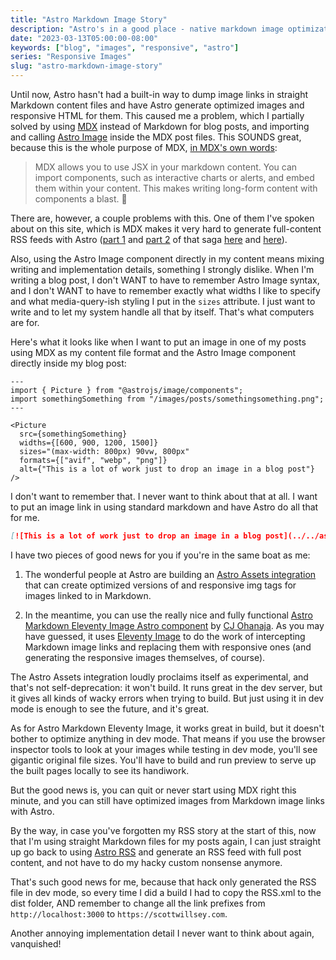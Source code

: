 ```yaml
---
title: "Astro Markdown Image Story"
description: "Astro's in a good place - native markdown image optimization is coming, and there is already an excellent third-party option for those who need it now."
date: "2023-03-13T05:00:00-08:00"
keywords: ["blog", "images", "responsive", "astro"]
series: "Responsive Images"
slug: "astro-markdown-image-story"
---
```


Until now, Astro hasn't had a built-in way to dump image links in straight Markdown content files and have Astro generate optimized images and responsive HTML for them. This caused me a problem, which I partially solved by using [MDX](https://mdxjs.com) instead of Markdown for blog posts, and importing and calling [Astro Image](https://www.npmjs.com/package/@astrojs/image) inside the MDX post files. This SOUNDS great, because this is the whole purpose of MDX, [in MDX's own words](https://mdxjs.com):

> MDX allows you to use JSX in your markdown content. You can import components, such as interactive charts or alerts, and embed them within your content. This makes writing long-form content with components a blast. 🚀

There are, however, a couple problems with this. One of them I've spoken about on this site, which is MDX makes it very hard to generate full-content RSS feeds with Astro ([part 1](https://scottwillsey.com/rss-pt1/) and [part 2](https://scottwillsey.com/rss-pt2/) of that saga [here](https://scottwillsey.com/rss-pt1/) and [here](https://scottwillsey.com/rss-pt2/)).

Also, using the Astro Image component directly in my content means mixing writing and implementation details, something I strongly dislike. When I'm writing a blog post, I don't WANT to have to remember Astro Image syntax, and I don't WANT to have to remember exactly what widths I like to specify and what media-query-ish styling I put in the `sizes` attribute. I just want to write and to let my system handle all that by itself. That's what computers are for.

Here's what it looks like when I want to put an image in one of my posts using MDX as my content file format and the Astro Image component directly inside my blog post:

```astro
---
import { Picture } from "@astrojs/image/components";
import somethingSomething from "/images/posts/somethingsomething.png";
---

<Picture
  src={somethingSomething}
  widths={[600, 900, 1200, 1500]}
  sizes="(max-width: 800px) 90vw, 800px"
  formats={["avif", "webp", "png"]}
  alt={"This is a lot of work just to drop an image in a blog post"}
/>
```

I don't want to remember that. I never want to think about that at all. I want to put an image link in using standard markdown and have Astro do all that for me.

```markdown
[![This is a lot of work just to drop an image in a blog post](../../assets/images/posts/somethingsomething.png)](/images/posts/somethingsomething.png)
```

I have two pieces of good news for you if you're in the same boat as me:

1. The wonderful people at Astro are building an [Astro Assets integration](https://docs.astro.build/en/guides/assets/) that can create optimized versions of and responsive img tags for images linked to in Markdown.

2. In the meantime, you can use the really nice and fully functional [Astro Markdown Eleventy Image Astro component](https://github.com/ChrisOh431/astro-remark-eleventy-image) by [CJ Ohanaja](https://cjohanaja.com/). As you may have guessed, it uses [Eleventy Image](https://www.11ty.dev/docs/plugins/image/) to do the work of intercepting Markdown image links and replacing them with responsive ones (and generating the responsive images themselves, of course).

The Astro Assets integration loudly proclaims itself as experimental, and that's not self-deprecation: it won't build. It runs great in the dev server, but it gives all kinds of wacky errors when trying to build. But just using it in dev mode is enough to see the future, and it's great.

As for Astro Markdown Eleventy Image, it works great in build, but it doesn't bother to optimize anything in dev mode. That means if you use the browser inspector tools to look at your images while testing in dev mode, you'll see gigantic original file sizes. You'll have to build and run preview to serve up the built pages locally to see its handiwork.

But the good news is, you can quit or never start using MDX right this minute, and you can still have optimized images from Markdown image links with Astro.

By the way, in case you've forgotten my RSS story at the start of this, now that I'm using straight Markdown files for my posts again, I can just straight up go back to using [Astro RSS](https://www.npmjs.com/package/@astrojs/rss) and generate an RSS feed with full post content, and not have to do my hacky custom nonsense anymore.

That's such good news for me, because that hack only generated the RSS file in dev mode, so every time I did a build I had to copy the RSS.xml to the dist folder, AND remember to change all the link prefixes from `http://localhost:3000` to `https://scottwillsey.com`.

Another annoying implementation detail I never want to think about again, vanquished!

